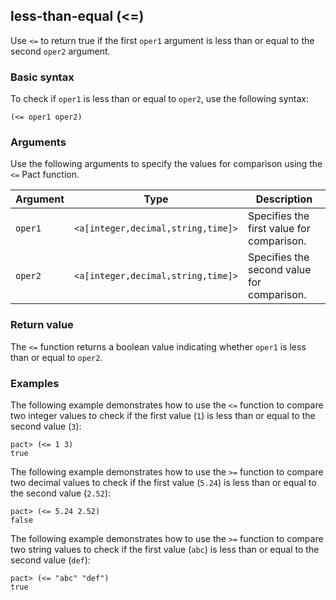 ## less-than-equal (<=)

Use `<=` to return true if the first `oper1` argument is less than or equal to the second `oper2` argument.

### Basic syntax

To check if `oper1` is less than or equal to `oper2`, use the following syntax:

```pact
(<= oper1 oper2)
```

### Arguments

Use the following arguments to specify the values for comparison using the `<=` Pact function.

| Argument | Type | Description |
| --- | --- | --- |
| `oper1` | `<a[integer,decimal,string,time]>` | Specifies the first value for comparison. |
| `oper2` | `<a[integer,decimal,string,time]>` | Specifies the second value for comparison. |

### Return value

The `<=` function returns a boolean value indicating whether `oper1` is less than or equal to `oper2`.

### Examples

The following example demonstrates how to use the `<=` function to compare two integer values to check if the first value (`1`) is less than or equal to the second value (`3`):

```pact
pact> (<= 1 3)
true
```

The following example demonstrates how to use the `>=` function to compare two decimal values to check if the first value (`5.24`) is less than or equal to the second value (`2.52`):

```pact
pact> (<= 5.24 2.52)
false
```

The following example demonstrates how to use the `>=` function to compare two string values to check if the first value (`abc`) is less than or equal to the second value (`def`):

```pact
pact> (<= "abc" "def")
true
```
